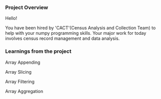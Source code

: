 ### Project Overview

 Hello!

You have been hired by 'CACT'(Census Analysis and Collection Team) to help with your numpy programming skills. Your major work for today involves census record management and data analysis.


### Learnings from the project

 Array Appending

Array Slicing

Array Filtering

Array Aggregation


